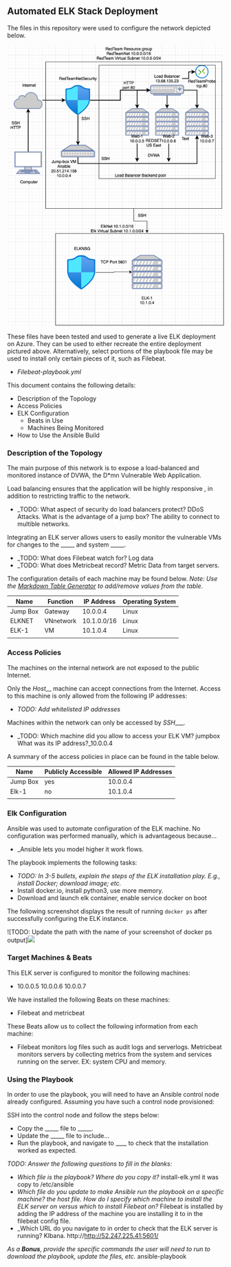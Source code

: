 ## Automated ELK Stack Deployment

The files in this repository were used to configure the network depicted below.

![](diagrams/REDTEAM.png)

These files have been tested and used to generate a live ELK deployment on Azure. They can be used to either recreate the entire deployment pictured above. Alternatively, select portions of the playbook file may be used to install only certain pieces of it, such as Filebeat.

  - _Filebeat-playbook.yml_

This document contains the following details:
- Description of the Topology
- Access Policies
- ELK Configuration
  - Beats in Use
  - Machines Being Monitored
- How to Use the Ansible Build


### Description of the Topology

The main purpose of this network is to expose a load-balanced and monitored instance of DVWA, the D*mn Vulnerable Web Application.

Load balancing ensures that the application will be highly responsive , in addition to restricting traffic to the network.
- _TODO: What aspect of security do load balancers protect? DDoS Attacks.  What is the advantage of a jump box? The ability to connect to multible networks.

Integrating an ELK server allows users to easily monitor the vulnerable VMs for changes to the _____ and system _____.
- _TODO: What does Filebeat watch for? Log data
- _TODO: What does Metricbeat record? Metric Data from target servers.

The configuration details of each machine may be found below.
_Note: Use the [Markdown Table Generator](http://www.tablesgenerator.com/markdown_tables) to add/remove values from the table_.

| Name     | Function | IP Address | Operating System |
|----------|----------|------------|------------------|
| Jump Box | Gateway  | 10.0.0.4   | Linux            |
| ELKNET   |VNnetwork | 10.1.0.0/16| Linux            |
| ELK-1    |   VM     | 10.1.0.4   | Linux            |
|          |          |            |                  |

### Access Policies

The machines on the internal network are not exposed to the public Internet. 

Only the _Host___ machine can accept connections from the Internet. Access to this machine is only allowed from the following IP addresses:
- _TODO: Add whitelisted IP addresses_

Machines within the network can only be accessed by _SSH____.
- _TODO: Which machine did you allow to access your ELK VM? jumpbox  What was its IP address?_10.0.0.4

A summary of the access policies in place can be found in the table below.

| Name     | Publicly Accessible | Allowed IP Addresses |
|----------|---------------------|----------------------|
| Jump Box | yes                 | 10.0.0.4             |
|   Elk-1  | no                  | 10.1.0.4                  |
|          |                     |                      |

### Elk Configuration

Ansible was used to automate configuration of the ELK machine. No configuration was performed manually, which is advantageous because...
- _Ansible lets you model higher it work flows.

The playbook implements the following tasks:
- _TODO: In 3-5 bullets, explain the steps of the ELK installation play. E.g., install Docker; download image; etc._
- Install docker.io, install python3, use more memory.
- Download and launch elk container, enable service docker on boot

The following screenshot displays the result of running `docker ps` after successfully configuring the ELK instance.

![TODO: Update the path with the name of your screenshot of docker ps output]![](diagrams/DockerPS.png)

### Target Machines & Beats
This ELK server is configured to monitor the following machines:
- 10.0.0.5 10.0.0.6 10.0.0.7

We have installed the following Beats on these machines:
- Filebeat and metricbeat

These Beats allow us to collect the following information from each machine:

- Filebeat monitors log files such as audit logs and serverlogs. Metricbeat monitors servers by collecting metrics from the system and services running on the server. EX: system CPU and memory.
### Using the Playbook
In order to use the playbook, you will need to have an Ansible control node already configured. Assuming you have such a control node provisioned: 

SSH into the control node and follow the steps below:
- Copy the _____ file to _____.
- Update the _____ file to include...
- Run the playbook, and navigate to ____ to check that the installation worked as expected.

_TODO: Answer the following questions to fill in the blanks:_
- _Which file is the playbook? Where do you copy it?_ install-elk.yml it was copy to /etc/ansible
- _Which file do you update to make Ansible run the playbook on a specific machine? the host file. How do I specify which machine to install the ELK server on versus which to install Filebeat on?_ Filebeat is installed by adding the IP address of the machine you are installing it to in the filebeat config file.
- _Which URL do you navigate to in order to check that the ELK server is running? KIbana. http://http://52.247.225.41:5601/

_As a **Bonus**, provide the specific commands the user will need to run to download the playbook, update the files, etc._ ansible-playbook
